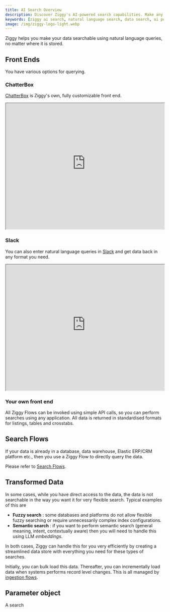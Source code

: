 ```yaml
---
title: AI Search Overview
description: Discover Ziggy's AI-powered search capabilities. Make any data searchable using natural language queries across all your systems and databases.
keywords: [ziggy ai search, natural language search, data search, ai powered search, search platform]
image: /img/ziggy-logo-light.webp
---
```


Ziggy helps you make your data searchable using natural language queries, no matter where it is stored.

## Front Ends
You have various options for querying.

### ChatterBox
[ChatterBox](/search/search-chatterbox.md) is Ziggy's own, fully customizable front end.

<iframe 
  src="https://nxucrsk2vrk61vtm.public.blob.vercel-storage.com/website-videos/chatterbox-overview-bL8l1IooBSo2zJYEgOD6hC7zSYUnpJ.mp4" 
  width="100%" 
  height="400" 
  allow="fullscreen; picture-in-picture" 
  allowfullscreen>
</iframe>


### Slack 
You can also enter natural language queries in [Slack](search-slack.md) and get data back in any format you need.  

<iframe 
  src="https://nxucrsk2vrk61vtm.public.blob.vercel-storage.com/website-videos/slack-overview-UAw2NUTAo8NJHOiblOdEvfh8sSPyBT.mp4" 
  width="100%" 
  height="400" 
  allow="fullscreen; picture-in-picture" 
  allowfullscreen>
</iframe>

### Your own front end
All Ziggy Flows can be invoked using simple API calls, so you can perform searches using any application. All data is returned in standardised formats for listings, tables and crosstabs.

## Search Flows
If your data is already in a database, data warehouse, Elastic ERP/CRM platform etc., then you use a Ziggy Flow to directly query the data.

Please refer to [Search Flows](search-prompt-flows.md).

## Transformed Data
In some cases, while you have direct access to the data, the data is not searchable in the way you want it for very flexible search. Typical examples of this are

- **Fuzzy search** : some databases and platforms do not allow flexible fuzzy searching or require unnecessarily complex index configurations.
- **Semantic search** : if you want to perform semantic search (general meaning, intent, contextually aware) then you will need to handle this using LLM *embeddings*.

In both cases, Ziggy can handle this for you very efficiently by creating a streamlined data store with everything you need for these types of searches.

Initially, you can bulk load this data. Thereafter, you can incrementally load data when systems performs record level changes. This is all managed by [ingestion flows](search-loading-flows).

## Parameter object
A search

